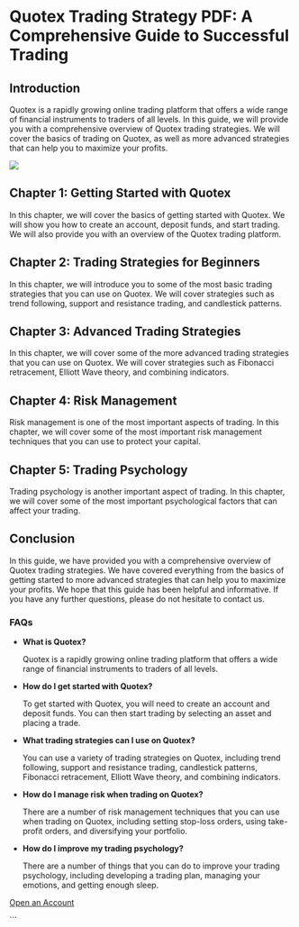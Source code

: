 # Quotex Trading Strategy PDF: A Comprehensive Guide to Successful Trading

## Introduction

Quotex is a rapidly growing online trading platform that offers a wide
range of financial instruments to traders of all levels. In this guide,
we will provide you with a comprehensive overview of Quotex trading
strategies. We will cover the basics of trading on Quotex, as well as
more advanced strategies that can help you to maximize your profits.

[![](https://static.quotex.io/files/4_en/300_250.jpg)](https://traff.sbs/brokerqxlid)

## Chapter 1: Getting Started with Quotex

In this chapter, we will cover the basics of getting started with
Quotex. We will show you how to create an account, deposit funds, and
start trading. We will also provide you with an overview of the Quotex
trading platform.

## Chapter 2: Trading Strategies for Beginners

In this chapter, we will introduce you to some of the most basic trading
strategies that you can use on Quotex. We will cover strategies such as
trend following, support and resistance trading, and candlestick
patterns.

## Chapter 3: Advanced Trading Strategies

In this chapter, we will cover some of the more advanced trading
strategies that you can use on Quotex. We will cover strategies such as
Fibonacci retracement, Elliott Wave theory, and combining indicators.

## Chapter 4: Risk Management

Risk management is one of the most important aspects of trading. In this
chapter, we will cover some of the most important risk management
techniques that you can use to protect your capital.

## Chapter 5: Trading Psychology

Trading psychology is another important aspect of trading. In this
chapter, we will cover some of the most important psychological factors
that can affect your trading.

## Conclusion

In this guide, we have provided you with a comprehensive overview of
Quotex trading strategies. We have covered everything from the basics of
getting started to more advanced strategies that can help you to
maximize your profits. We hope that this guide has been helpful and
informative. If you have any further questions, please do not hesitate
to contact us.

### FAQs

-   **What is Quotex?**

    Quotex is a rapidly growing online trading platform that offers a
    wide range of financial instruments to traders of all levels.

-   **How do I get started with Quotex?**

    To get started with Quotex, you will need to create an account and
    deposit funds. You can then start trading by selecting an asset and
    placing a trade.

-   **What trading strategies can I use on Quotex?**

    You can use a variety of trading strategies on Quotex, including
    trend following, support and resistance trading, candlestick
    patterns, Fibonacci retracement, Elliott Wave theory, and combining
    indicators.

-   **How do I manage risk when trading on Quotex?**

    There are a number of risk management techniques that you can use
    when trading on Quotex, including setting stop-loss orders, using
    take-profit orders, and diversifying your portfolio.

-   **How do I improve my trading psychology?**

    There are a number of things that you can do to improve your trading
    psychology, including developing a trading plan, managing your
    emotions, and getting enough sleep.

[Open an Account](\%22https://traff.sbs/brokerqxsignup\%22)

\`\`\`

